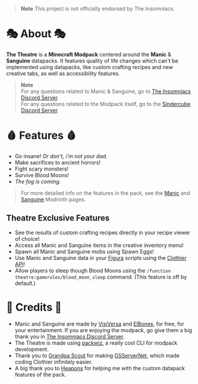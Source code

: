 > **Note**
> This project is not officially endorsed by The Insomniacs.

# 🎭 About 🎭

**The Theatre** is a **Minecraft Modpack** centered around the **Manic** & **Sanguine** datapacks. It features quality of life changes which can't be implemented using datapacks, like custom crafting recipes and new creative tabs, as well as accessibility features.

> **Note**<br>
> For any questions related to Manic & Sanguine, go to [The Insomniacs Discord Server](https://discord.gg/jsbRvexYqA).<br>
> For any questions related to the Modpack itself, go to the [Sindercube Discord Server](https://discord.gg/dmKMAMf).

# 🩸 Features 🩸

- Go insane! *Or don't, i'm not your dad.*
- Make sacrifices to ancient horrors!
- Fight scary monsters!
- Survive Blood Moons!
- *The fog is coming.*

> For more detailed info on the features in the pack, see the [Manic](https://modrinth.com/datapack/manic) and [Sanguine](https://modrinth.com/datapack/sanguine) Modrinth pages.

## Theatre Exclusive Features

- See the results of custom crafting recipes directly in your recipe viewer of choice!
- Access all Manic and Sanguine items in the creative inventory menu!
- Spawn all Manic and Sanguine mobs using Spawn Eggs!
- Use Manic and Sanguine data in your [Figura](https://modrinth.com/mod/figura) scripts using the [Clothier API](clothier/readme.md)!
- Allow players to sleep though Blood Moons using the `/function theatre:gamerules/blood_moon_sleep` command. (This feature is off by default.)

# 📜 Credits 📜

- Manic and Sanguine are made by [VisiVersa](https://modrinth.com/user/Visi) and [ElBones](https://www.planetminecraft.com/member/elbones/), for free, for your entertainment. If you are enjoying the modpack, go give them a big thank you in [The Insomniacs Discord Server](https://discord.gg/jsbRvexYqA).
- The Theatre is made using [packwiz](https://packwiz.infra.link/), a really cool CLI for modpack development.
- Thank you to [Grandpa Scout](https://github.com/GrandpaScout) for making [GSServerNet](https://github.com/GrandpaScout/GSServerNet), which made coding Clothier infinitely easier.
- A big thank you to [Heapons](https://github.com/Heapons) for helping me with the custom datapack features of the pack.